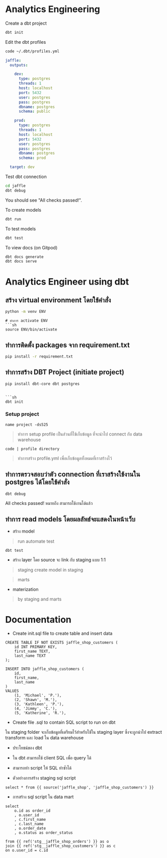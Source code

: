 # Analytics Engineering

Create a dbt project

```sh
dbt init
```

Edit the dbt profiles

```sh
code ~/.dbt/profiles.yml
```

```yml
jaffle:
  outputs:

    dev:
      type: postgres
      threads: 1
      host: localhost
      port: 5432
      user: postgres
      pass: postgres
      dbname: postgres
      schema: public

    prod:
      type: postgres
      threads: 1
      host: localhost
      port: 5432
      user: postgres
      pass: postgres
      dbname: postgres
      schema: prod

  target: dev
```

Test dbt connection

```sh
cd jaffle
dbt debug 
```

You should see "All checks passed!".

To create models

```sh
dbt run
```

To test models

```sh
dbt test
```

To view docs (on Gitpod)

```sh
dbt docs generate
dbt docs serve
```

# Analytics Engineer using dbt

## สร้าง virtual environment โดยใช้คำสั่ง
```sh
python -m venv ENV
```
```
# ทำการ activate ENV
```sh
source ENV/bin/activate
```

## ทำการติดตั้ง packages จาก requirement.txt
```sh
pip install -r requirement.txt 
```

## ทำการสร้าง DBT Project (initiate project)
```sh
pip install dbt-core dbt postgres
```
```

```sh
dbt init
```
### Setup project
```
name project -ds525
```

> ทำการ setup profile เป็นส่วนที่ใช้เก็บข้อมูล ที่จะนำไป connect กับ data warehouse

```
code | profile directory
```
> ทำการสร้าง profile.yml เพื่อเก็บข้อมูลทั้งหมดที่เราสร้างไว้

## ทำการตรวจสอบว่าตัว connection ที่เราสร้างใช้งานใน postgres ได้โดยใช้คำสั่ง
```
dbt debug
```
All checks passed! หมายถึง สามารถใช้งานได้แล้ว

## ทำการ read models โดยผลลัพธ์จะแสดงในหน้าเว็บ

- สร้าง model 

> run automate test
```
dbt test
```

- สร้าง layer โดย source จะ link กับ staging แบบ 1:1 
> staging
create model in staging

> marts

- materization
> by staging and marts

# Documentation

- Create init.sql file to create table and insert data 
```
CREATE TABLE IF NOT EXISTS jaffle_shop_customers (
    id INT PRIMARY KEY,
    first_name TEXT,
    last_name TEXT
);

INSERT INTO jaffle_shop_customers (
    id,
    first_name,
    last_name
)
VALUES
    (1, 'Michael', 'P.'),
    (2, 'Shawn', 'M.'),
    (3, 'Kathleen', 'P.'),
    (4, 'Jimmy', 'C.'),
    (5, 'Katherine', 'R.'),
```

- Create file .sql to contain SQL script to run on dbt

ใน staging folder จะเก็บข้อมูลที่เตรียมไว้สำหรับใช้ใน staging layer 
ซึ่งจะถูกนำไป extract transform และ load ใน data warehouse 

- ประโยชน์ของ dbt

- ใน dbt สามารถใช้ client SQL เพื่อ query ได้

- สามารถทำ script ให้ SQL ทำซ้ำได้

- ตัวอย่างการสร้าง staging sql script 
```
select * from {{ source('jaffle_shop', 'jaffle_shop_customers') }}
```
- การสร้าง sql script ใน data mart 
```
select
    o.id as order_id
    , o.user_id
    , c.first_name
    , c.last_name
    , o.order_date
    , o.status as order_status

from {{ ref('stg__jaffle_shop_orders') }} as o
join {{ ref('stg__jaffle_shop_customers') }} as c
on o.user_id = c.id
```